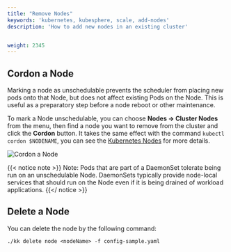 ```yaml
---
title: "Remove Nodes"
keywords: 'kubernetes, kubesphere, scale, add-nodes'
description: 'How to add new nodes in an existing cluster'


weight: 2345
---
```


## Cordon a Node

Marking a node as unschedulable prevents the scheduler from placing new pods onto that Node, but does not affect existing Pods on the Node. This is useful as a preparatory step before a node reboot or other maintenance.

To mark a Node unschedulable, you can choose **Nodes → Cluster Nodes** from the menu, then find a node you want to remove from the cluster and click the **Cordon** button. It takes the same effect with the command `kubectl cordon $NODENAME`, you can see the [Kubernetes Nodes](https://kubernetes.io/docs/concepts/architecture/nodes/) for more details.

![Cordon a Node](https://ap3.qingstor.com/kubesphere-website/docs/20200828232951.png)

{{< notice note >}}
Note: Pods that are part of a DaemonSet tolerate being run on an unschedulable Node. DaemonSets typically provide node-local services that should run on the Node even if it is being drained of workload applications.
{{</ notice >}}

## Delete a Node

You can delete the node by the following command:

```
./kk delete node <nodeName> -f config-sample.yaml
```
